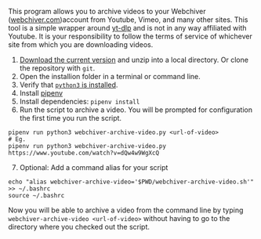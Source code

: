 
This program allows you to archive videos to your Webchiver ([webchiver.com](https://www.webchiver.com))account from Youtube, Vimeo, and many other sites. This tool is a simple wrapper around <a href="https://github.com/yt-dlp/yt-dlp">yt-dlp</a> and is not in any way affiliated with Youtube. It is your responsibility to follow the terms of service of whichever site from which you are downloading videos.

1. [Download the current version](https://github.com/Webchiver/webchiver-command-line/archive/refs/heads/main.zip) and unzip into a local directory. Or clone the repository with `git`.
2. Open the installion folder in a terminal or command line.
3. Verify that [`python3` is installed](https://wiki.python.org/moin/BeginnersGuide/Download).
4. Install [pipenv](https://pipenv.pypa.io/en/latest/)
5. Install dependencies: `pipenv install`
6. Run the script to archive a video. You will be prompted for configuration the first time you run the script.
```
pipenv run python3 webchiver-archive-video.py <url-of-video>
# Eg.
pipenv run python3 webchiver-archive-video.py  https://www.youtube.com/watch?v=dQw4w9WgXcQ
```
7. Optional: Add a command alias for your script
```
echo "alias webchiver-archive-video='$PWD/webchiver-archive-video.sh'" >> ~/.bashrc
source ~/.bashrc
```
Now you will be able to archive a video from the command line by typing `webchiver-archive-video <url-of-video>` without having to go to the directory where you checked out the script.




